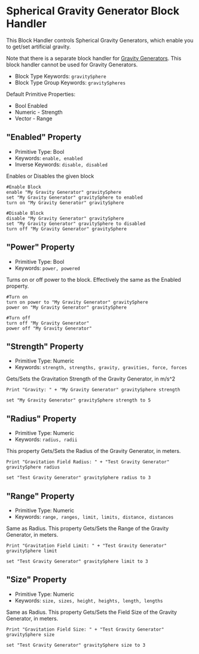 ﻿# Spherical Gravity Generator Block Handler
This Block Handler controls Spherical Gravity Generators, which enable you to get/set artificial gravity.

Note that there is a separate block handler for [Gravity Generators](https://spaceengineers.merlinofmines.com/EasyCommands/blockHandlers/gravityGenerator "Gravity Generators").  This block handler cannot be used for Gravity Generators.

* Block Type Keywords: ```gravitySphere```
* Block Type Group Keywords: ```gravitySpheres```

Default Primitive Properties:
* Bool Enabled
* Numeric - Strength
* Vector - Range

## "Enabled" Property
* Primitive Type: Bool
* Keywords: ```enable, enabled```
* Inverse Keywords: ```disable, disabled```

Enables or Disables the given block

```
#Enable Block
enable "My Gravity Generator" gravitySphere
set "My Gravity Generator" gravitySphere to enabled
turn on "My Gravity Generator" gravitySphere

#Disable Block
disable "My Gravity Generator" gravitySphere
set "My Gravity Generator" gravitySphere to disabled
turn off "My Gravity Generator" gravitySphere
```

## "Power" Property
* Primitive Type: Bool
* Keywords: ```power, powered```

Turns on or off power to the block.  Effectively the same as the Enabled property.

```
#Turn on
turn on power to "My Gravity Generator" gravitySphere
power on "My Gravity Generator" gravitySphere

#Turn off
turn off "My Gravity Generator"
power off "My Gravity Generator"
```

## "Strength" Property
* Primitive Type: Numeric
* Keywords: ```strength, strengths, gravity, gravities, force, forces```

Gets/Sets the Gravitation Strength of the Gravity Generator, in m/s^2

```
Print "Gravity: " + "My Gravity Generator" gravitySphere strength

set "My Gravity Generator" gravitySphere strength to 5
```

## "Radius" Property
* Primitive Type: Numeric
* Keywords: ```radius, radii```

This property Gets/Sets the Radius of the Gravity Generator, in meters.

```
Print "Gravitation Field Radius: " + "Test Gravity Generator" gravitySphere radius

set "Test Gravity Generator" gravitySphere radius to 3
```

## "Range" Property
* Primitive Type: Numeric
* Keywords: ```range, ranges, limit, limits, distance, distances```

Same as Radius. This property Gets/Sets the Range of the Gravity Generator, in meters.

```
Print "Gravitation Field Limit: " + "Test Gravity Generator" gravitySphere limit

set "Test Gravity Generator" gravitySphere limit to 3
```

## "Size" Property
* Primitive Type: Numeric
* Keywords: ```size, sizes, height, heights, length, lengths```

Same as Radius. This property Gets/Sets the Field Size of the Gravity Generator, in meters.

```
Print "Gravitation Field Size: " + "Test Gravity Generator" gravitySphere size

set "Test Gravity Generator" gravitySphere size to 3
```
